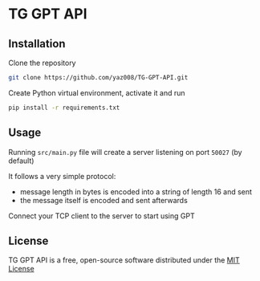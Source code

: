 # TG GPT API

## Installation

Clone the repository

```sh
git clone https://github.com/yaz008/TG-GPT-API.git
```

Create Python virtual environment, activate it and run

```sh
pip install -r requirements.txt
```

## Usage

Running `src/main.py` file will create a server listening on port `50027` (by default)

It follows a very simple protocol:

-   message length in bytes is encoded into a string of length 16 and sent
-   the message itself is encoded and sent afterwards

Connect your TCP client to the server to start using GPT

## License

TG GPT API is a free, open-source software distributed under the [MIT License](LICENSE.txt)
